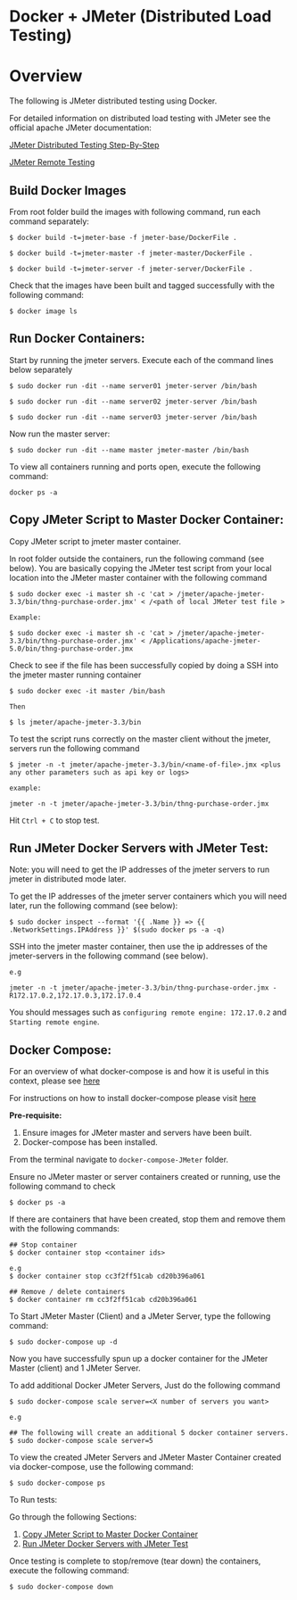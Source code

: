 # Docker + JMeter (Distributed Load Testing)

# Overview

The following is JMeter distributed testing using Docker. 

For detailed information on distributed load testing with JMeter see the official apache JMeter documentation:

[JMeter Distributed Testing Step-By-Step](https://jmeter.apache.org/usermanual/jmeter_distributed_testing_step_by_step.html)

[JMeter Remote Testing](https://jmeter.apache.org/usermanual/remote-test.html)

## Build Docker Images

From root folder build the images with following command, run each command separately:

```
$ docker build -t=jmeter-base -f jmeter-base/DockerFile .

$ docker build -t=jmeter-master -f jmeter-master/DockerFile .

$ docker build -t=jmeter-server -f jmeter-server/DockerFile .

```
Check that the images have been built and tagged successfully with the following command:

```
$ docker image ls

```

## Run Docker Containers:

Start by running the jmeter servers.  Execute each of the command lines below separately

```
$ sudo docker run -dit --name server01 jmeter-server /bin/bash

$ sudo docker run -dit --name server02 jmeter-server /bin/bash

$ sudo docker run -dit --name server03 jmeter-server /bin/bash
```

Now run the master server:

```
$ sudo docker run -dit --name master jmeter-master /bin/bash
```

To view all containers running and ports open, execute the following command:

```
docker ps -a

```

<a name="copy-jmeter-script"></a>
## Copy JMeter Script to Master Docker Container:

Copy JMeter script to jmeter master container.

In root folder outside the containers, run the following command (see below).  You are basically copying the JMeter test script from your local location into the JMeter master container with the following command 


```
$ sudo docker exec -i master sh -c 'cat > /jmeter/apache-jmeter-3.3/bin/thng-purchase-order.jmx' < /<path of local JMeter test file >

Example:

$ sudo docker exec -i master sh -c 'cat > /jmeter/apache-jmeter-3.3/bin/thng-purchase-order.jmx' < /Applications/apache-jmeter-5.0/bin/thng-purchase-order.jmx

```

Check to see if the file has been successfully copied by doing a SSH into the jmeter master running container

```
$ sudo docker exec -it master /bin/bash

Then

$ ls jmeter/apache-jmeter-3.3/bin

```

To test the script runs correctly on the master client without the jmeter, servers run the following command

```
$ jmeter -n -t jmeter/apache-jmeter-3.3/bin/<name-of-file>.jmx <plus any other parameters such as api key or logs>

example:

jmeter -n -t jmeter/apache-jmeter-3.3/bin/thng-purchase-order.jmx

```

Hit `Ctrl + C` to stop test.

<a name="run-jmeter-servers"></a>
## Run JMeter Docker Servers with JMeter Test:
Note: you will need to get the IP addresses of the jmeter servers to run jmeter in distributed mode later.


To get the IP addresses of the jmeter server containers which you will need later, run the following command (see below):

```
$ sudo docker inspect --format '{{ .Name }} => {{ .NetworkSettings.IPAddress }}' $(sudo docker ps -a -q)
```





SSH into the jmeter master container, then use the ip addresses of the jmeter-servers in the following command (see below). 

```
e.g 

jmeter -n -t jmeter/apache-jmeter-3.3/bin/thng-purchase-order.jmx -R172.17.0.2,172.17.0.3,172.17.0.4
```

You should messages such as `configuring remote engine: 172.17.0.2` and `Starting remote engine`.

## Docker Compose:

For an overview of what docker-compose is and how it is useful in this context, please see [here](https://docs.docker.com/compose/overview/)

For instructions on how to install docker-compose please visit [here](https://docs.docker.com/compose/install/)

**Pre-requisite:**

1. Ensure images for JMeter master and servers have been built.
2. Docker-compose has been installed.

From the terminal navigate to `docker-compose-JMeter` folder.

Ensure no JMeter master or server containers created or running, use the following command to check

```
$ docker ps -a 

```

If there are containers that have been created, stop them and remove them with the following commands:


```
## Stop container
$ docker container stop <container ids>

e.g
$ docker container stop cc3f2ff51cab cd20b396a061

## Remove / delete containers
$ docker container rm cc3f2ff51cab cd20b396a061

```

To Start JMeter Master (Client) and a JMeter Server, type the following command:

```
$ sudo docker-compose up -d
```

Now you have successfully spun up a docker container for the JMeter Master (client) and 1 JMeter Server.

To add additional Docker JMeter Servers, Just do the following command

```
$ sudo docker-compose scale server=<X number of servers you want>

e.g

## The following will create an additional 5 docker container servers.
$ sudo docker-compose scale server=5

```

To view the created JMeter Servers and JMeter Master Container created via docker-compose, use the following command:

``` 
$ sudo docker-compose ps 
```

To Run tests:

Go through the following Sections: 
 
1. [Copy JMeter Script to Master Docker Container](#copy-jmeter-script)
2. [Run JMeter Docker Servers with JMeter Test](#run-jmeter-servers)


Once testing is complete to stop/remove (tear down) the containers, execute the following command:

```
$ sudo docker-compose down

``` 

